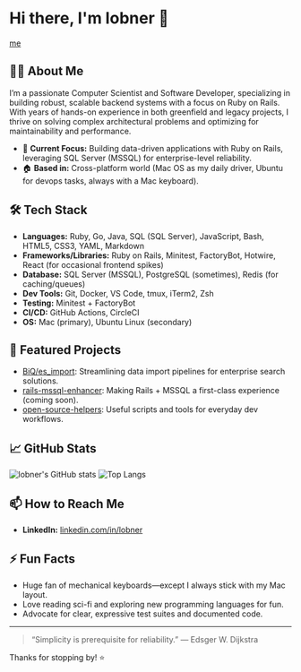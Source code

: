 # Hi there, I'm lobner 👋

[me](https://github.com/user-attachments/assets/91587694-2670-4e6b-bc11-dcb0fbb10b6f)


## 👨‍💻 About Me

I’m a passionate Computer Scientist and Software Developer, specializing in building robust, scalable backend systems with a focus on Ruby on Rails. With years of hands-on experience in both greenfield and legacy projects, I thrive on solving complex architectural problems and optimizing for maintainability and performance.

- 🏢 **Current Focus:** Building data-driven applications with Ruby on Rails, leveraging SQL Server (MSSQL) for enterprise-level reliability.
- 🏠 **Based in:** Cross-platform world (Mac OS as my daily driver, Ubuntu for devops tasks, always with a Mac keyboard).

## 🛠️ Tech Stack

- **Languages:** Ruby, Go, Java, SQL (SQL Server), JavaScript, Bash, HTML5, CSS3, YAML, Markdown
- **Frameworks/Libraries:** Ruby on Rails, Minitest, FactoryBot, Hotwire, React (for occasional frontend spikes)
- **Database:** SQL Server (MSSQL), PostgreSQL (sometimes), Redis (for caching/queues)
- **Dev Tools:** Git, Docker, VS Code, tmux, iTerm2, Zsh
- **Testing:** Minitest + FactoryBot
- **CI/CD:** GitHub Actions, CircleCI
- **OS:** Mac (primary), Ubuntu Linux (secondary)

## 🚀 Featured Projects

- [BiQ/es_import](https://github.com/BiQ/es_import): Streamlining data import pipelines for enterprise search solutions.
- [rails-mssql-enhancer](https://github.com/lobner/rails-mssql-enhancer): Making Rails + MSSQL a first-class experience (coming soon).
- [open-source-helpers](https://github.com/lobner/open-source-helpers): Useful scripts and tools for everyday dev workflows.

## 📈 GitHub Stats

![lobner's GitHub stats](https://github-readme-stats.vercel.app/api?username=lobner&show_icons=true&theme=github_dark)
![Top Langs](https://github-readme-stats.vercel.app/api/top-langs/?username=lobner&layout=compact&theme=github_dark)

## 📫 How to Reach Me

- **LinkedIn:** [linkedin.com/in/lobner](https://linkedin.com/in/lobner)

## ⚡ Fun Facts

- Huge fan of mechanical keyboards—except I always stick with my Mac layout.
- Love reading sci-fi and exploring new programming languages for fun.
- Advocate for clear, expressive test suites and documented code.

---

> “Simplicity is prerequisite for reliability.” — Edsger W. Dijkstra

Thanks for stopping by! ⭐️
